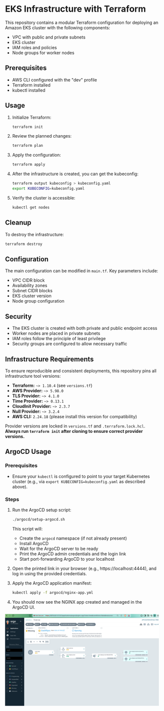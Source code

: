 # EKS Infrastructure with Terraform

This repository contains a modular Terraform configuration for deploying an Amazon EKS cluster with the following components:

- VPC with public and private subnets
- EKS cluster
- IAM roles and policies
- Node groups for worker nodes

## Prerequisites

- AWS CLI configured with the "dev" profile
- Terraform installed
- kubectl installed

## Usage

1. Initialize Terraform:
   ```bash
   terraform init
   ```

2. Review the planned changes:
   ```bash
   terraform plan
   ```

3. Apply the configuration:
   ```bash
   terraform apply
   ```

4. After the infrastructure is created, you can get the kubeconfig:
   ```bash
   terraform output kubeconfig > kubeconfig.yaml
   export KUBECONFIG=kubeconfig.yaml
   ```

5. Verify the cluster is accessible:
   ```bash
   kubectl get nodes
   ```

## Cleanup

To destroy the infrastructure:
```bash
terraform destroy
```

## Configuration

The main configuration can be modified in `main.tf`. Key parameters include:

- VPC CIDR block
- Availability zones
- Subnet CIDR blocks
- EKS cluster version
- Node group configuration

## Security

- The EKS cluster is created with both private and public endpoint access
- Worker nodes are placed in private subnets
- IAM roles follow the principle of least privilege
- Security groups are configured to allow necessary traffic

## Infrastructure Requirements

To ensure reproducible and consistent deployments, this repository pins all infrastructure tool versions:

- **Terraform:** `~> 1.10.4` (see `versions.tf`)
- **AWS Provider:** `~> 5.98.0`
- **TLS Provider:** `~> 4.1.0`
- **Time Provider:** `~> 0.13.1`
- **CloudInit Provider:** `~> 2.3.7`
- **Null Provider:** `~> 3.2.4`
- **AWS CLI:** `2.24.18` (please install this version for compatibility)

Provider versions are locked in `versions.tf` and `.terraform.lock.hcl`.  
**Always run `terraform init` after cloning to ensure correct provider versions.**

## ArgoCD Usage

### Prerequisites
- Ensure your `kubectl` is configured to point to your target Kubernetes cluster (e.g., via `export KUBECONFIG=kubeconfig.yaml` as described above).

### Steps
1. Run the ArgoCD setup script:
   ```bash
   ./argocd/setup-argocd.sh
   ```
   This script will:
   - Create the `argocd` namespace (if not already present)
   - Install ArgoCD
   - Wait for the ArgoCD server to be ready
   - Print the ArgoCD admin credentials and the login link
   - Start port-forwarding ArgoCD to your localhost

2. Open the printed link in your browser (e.g., https://localhost:4444), and log in using the provided credentials.

3. Apply the ArgoCD application manifest:
   ```bash
   kubectl apply -f argocd/nginx-app.yml
   ```

4. You should now see the NGINX app created and managed in the ArgoCD UI.

![ArgoCD NGINX App Screenshot](./assets/argocd.png)

